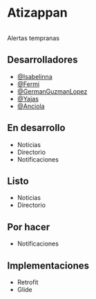 # Atizappan

<img src=""/>


Alertas tempranas
## Desarrolladores 
- [@Isabelinna](https://github.com/isabelinna)
- [@Fermi](https://github.com/A01745597)
- [@GermanGuzmanLopez](https://github.com/GermanGuzmanLopez)
- [@Yajas](https://github.com/A01745696)
- [@Anciola](https://github.com/anciola)
## En desarrollo
- Noticias
- Directorio
- Notificaciones
## Listo 
- Noticias
- Directorio
## Por hacer
- Notificaciones
## Implementaciones
- Retrofit
- Glide
